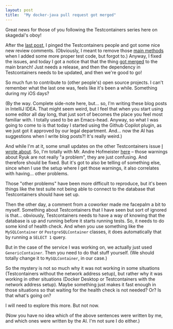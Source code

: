 ```yaml
---
layout: post
title:  "My docker-java pull request got merged"
---
```

Great news for those of you following the Testcontainers series here on skagedal's oboy!

After the [last post](/posts/2023-02-05-the-finally-green-again-test-suite), I pinged the Testcontainers people and got some nice new review comments. (Obviously, I meant to remove those [main methods](/posts/2023-01-31-test-containers-and-docker-context) when I added some more proper test code, but forgot to.)  Anyway, I fixed the issues, and today I got a notice that that the thing [got merged](https://github.com/docker-java/docker-java/pull/2036#issuecomment-1420907180) to the main branch! Just needs a release, and then the dependency in Testcontainers needs to be updated, and then we're good to go!

So much fun to contribute to (other people's) open source projects. I can't remember what the last one was, feels like it's been a while. Something during my iOS days?

(By the way. Complete side-note here, but... so, I'm writing these blog posts in IntelliJ IDEA. That might seem weird, but I feel that when you start using some editor all day long, that just sort of becomes the place you feel most familiar with. I totally used to be an Emacs-head. Anyway, so what I was going to come to is that today I started using the Github Copilot plugin, as we just got it approved by our legal department. And... now the AI has suggestions when I write blog posts?! It's really weird.)

And while I'm at it, some small updates on the other Testcontainers issue [I wrote about](/posts/2023-02-01-submitting-a-bug-to-testcontainers). So, I'm totally with Mr. Andre Hofmeister [here](https://github.com/testcontainers/testcontainers-java/issues/6450#issuecomment-1412785633) – those warnings about Ryuk are not really "a problem", they are just confusing. And therefore should be fixed. But it's got to also be telling of something else, since when I use the setup where I get those warnings, it also correlates with having... other problems. 

Those "other problems" have been more difficult to reproduce, but it's been things like the test suite not being able to connect to the database that Testcontainers should have set up. 

Then the other day, a comment from a coworker made me facepalm a bit to myself. Something about Testcontainers that I have seen but sort of ignored is that... obviously, Testcontainers needs to have a way of knowing that the database is up and running before it starts running tests. So, it needs to do some kind of health check. And when you use something like the `MySQLContainer` or `PostgreSQLContainer` classes, it does automatically that by running a `SELECT 1` query. 

But in the case of the service I was working on, we actually just used `GenericContainer`. Then you need to do that stuff yourself. (We should totally change it to `MySQLContainer`, in our case.)

So the mystery is not so much why it was not working in some situations (Testcontainers without the network address setup), but rather why it was working in other situations (Docker Desktop or Testcontainers with the network address setup). Maybe something just makes it fast enough in those situations so that waiting for the health check is not needed? Or? Is that what's going on?

I will need to explore this more. But not now. 

(Now you have no idea which of the above sentences were written by me, and which ones were written by the AI. I'm not sure I do either.)


